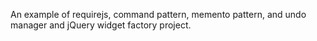 An example of requirejs, command pattern, memento pattern, and undo manager and jQuery widget factory project.
